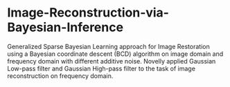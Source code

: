 # Image-Reconstruction-via-Bayesian-Inference
Generalized Sparse Bayesian Learning approach for Image Restoration using a Bayesian coordinate descent (BCD) algorithm on image domain and frequency domain with different additive noise. Novelly applied Gaussian Low-pass filter and Gaussian High-pass filter to the task of image reconstruction on frequency domain.

